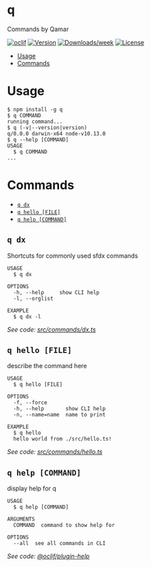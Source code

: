 q
=

Commands by Qamar

[![oclif](https://img.shields.io/badge/cli-oclif-brightgreen.svg)](https://oclif.io)
[![Version](https://img.shields.io/npm/v/q.svg)](https://npmjs.org/package/q)
[![Downloads/week](https://img.shields.io/npm/dw/q.svg)](https://npmjs.org/package/q)
[![License](https://img.shields.io/npm/l/q.svg)](https://github.com/qislam/q/blob/master/package.json)

<!-- toc -->
* [Usage](#usage)
* [Commands](#commands)
<!-- tocstop -->
# Usage
<!-- usage -->
```sh-session
$ npm install -g q
$ q COMMAND
running command...
$ q (-v|--version|version)
q/0.0.0 darwin-x64 node-v10.13.0
$ q --help [COMMAND]
USAGE
  $ q COMMAND
...
```
<!-- usagestop -->
# Commands
<!-- commands -->
* [`q dx`](#q-dx)
* [`q hello [FILE]`](#q-hello-file)
* [`q help [COMMAND]`](#q-help-command)

## `q dx`

Shortcuts for commonly used sfdx commands

```
USAGE
  $ q dx

OPTIONS
  -h, --help     show CLI help
  -l, --orglist

EXAMPLE
  $ q dx -l
```

_See code: [src/commands/dx.ts](https://github.com/qislam/q/blob/v0.0.0/src/commands/dx.ts)_

## `q hello [FILE]`

describe the command here

```
USAGE
  $ q hello [FILE]

OPTIONS
  -f, --force
  -h, --help       show CLI help
  -n, --name=name  name to print

EXAMPLE
  $ q hello
  hello world from ./src/hello.ts!
```

_See code: [src/commands/hello.ts](https://github.com/qislam/q/blob/v0.0.0/src/commands/hello.ts)_

## `q help [COMMAND]`

display help for q

```
USAGE
  $ q help [COMMAND]

ARGUMENTS
  COMMAND  command to show help for

OPTIONS
  --all  see all commands in CLI
```

_See code: [@oclif/plugin-help](https://github.com/oclif/plugin-help/blob/v2.2.1/src/commands/help.ts)_
<!-- commandsstop -->
